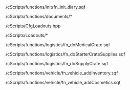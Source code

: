 ./cScripts/functions/init/fn_init_diary.sqf

./cScripts/functions/documents/*

./cScripts/CfgLoadouts.hpp

./cScripts/Loadouts/*

./cScripts/functions/logistics/fn_doMedicalCrate.sqf

./cScripts/functions/logistics/fn_doStarterCrateSupplies.sqf

./cScripts/functions/logistics/fn_doSupplyCrate.sqf

./cScripts/functions/vehicle/fn_vehicle_addInventory.sqf

./cScripts/functions/vehicle/fn_vehicle_addCosmetics.sqf